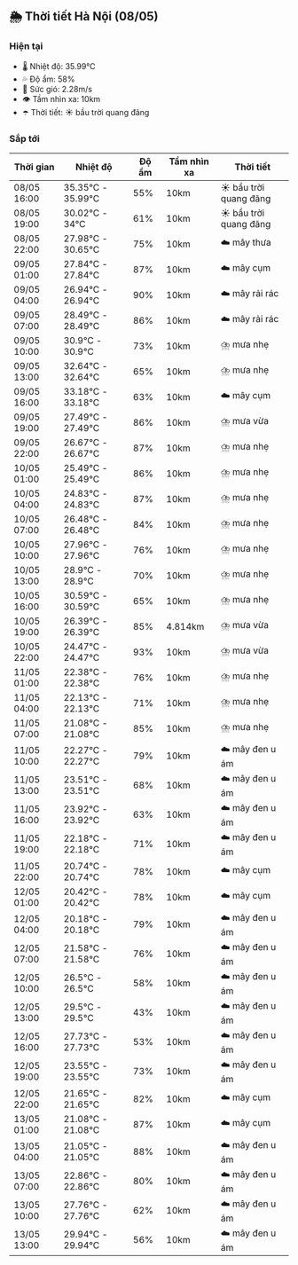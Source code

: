 ## 🌦️ Thời tiết Hà Nội (08/05)

### Hiện tại

- 🌡️ Nhiệt độ: 35.99℃
- 💦 Độ ẩm: 58%
- 💨 Sức gió: 2.28m/s
- 👁️ Tầm nhìn xa: 10km
- ☂️ Thời tiết: ☀️ bầu trời quang đãng

### Sắp tới

| Thời gian | Nhiệt độ | Độ ẩm | Tầm nhìn xa | Thời tiết |
| --- | --- | --- | --- | --- |
| 08/05 16:00 | 35.35℃ - 35.99℃ | 55% | 10km | ☀️ bầu trời quang đãng |
| 08/05 19:00 | 30.02℃ - 34℃ | 61% | 10km | ☀️ bầu trời quang đãng |
| 08/05 22:00 | 27.98℃ - 30.65℃ | 75% | 10km | ☁️ mây thưa |
| 09/05 01:00 | 27.84℃ - 27.84℃ | 87% | 10km | ☁️ mây cụm |
| 09/05 04:00 | 26.94℃ - 26.94℃ | 90% | 10km | ☁️ mây rải rác |
| 09/05 07:00 | 28.49℃ - 28.49℃ | 86% | 10km | ☁️ mây rải rác |
| 09/05 10:00 | 30.9℃ - 30.9℃ | 73% | 10km | ⛈️ mưa nhẹ |
| 09/05 13:00 | 32.64℃ - 32.64℃ | 65% | 10km | ⛈️ mưa nhẹ |
| 09/05 16:00 | 33.18℃ - 33.18℃ | 63% | 10km | ☁️ mây cụm |
| 09/05 19:00 | 27.49℃ - 27.49℃ | 86% | 10km | ⛈️ mưa vừa |
| 09/05 22:00 | 26.67℃ - 26.67℃ | 87% | 10km | ⛈️ mưa nhẹ |
| 10/05 01:00 | 25.49℃ - 25.49℃ | 86% | 10km | ⛈️ mưa nhẹ |
| 10/05 04:00 | 24.83℃ - 24.83℃ | 87% | 10km | ⛈️ mưa nhẹ |
| 10/05 07:00 | 26.48℃ - 26.48℃ | 84% | 10km | ⛈️ mưa nhẹ |
| 10/05 10:00 | 27.96℃ - 27.96℃ | 76% | 10km | ⛈️ mưa nhẹ |
| 10/05 13:00 | 28.9℃ - 28.9℃ | 70% | 10km | ⛈️ mưa nhẹ |
| 10/05 16:00 | 30.59℃ - 30.59℃ | 65% | 10km | ⛈️ mưa nhẹ |
| 10/05 19:00 | 26.39℃ - 26.39℃ | 85% | 4.814km | ⛈️ mưa vừa |
| 10/05 22:00 | 24.47℃ - 24.47℃ | 93% | 10km | ⛈️ mưa vừa |
| 11/05 01:00 | 22.38℃ - 22.38℃ | 76% | 10km | ⛈️ mưa nhẹ |
| 11/05 04:00 | 22.13℃ - 22.13℃ | 71% | 10km | ⛈️ mưa nhẹ |
| 11/05 07:00 | 21.08℃ - 21.08℃ | 85% | 10km | ⛈️ mưa nhẹ |
| 11/05 10:00 | 22.27℃ - 22.27℃ | 79% | 10km | ☁️ mây đen u ám |
| 11/05 13:00 | 23.51℃ - 23.51℃ | 68% | 10km | ☁️ mây đen u ám |
| 11/05 16:00 | 23.92℃ - 23.92℃ | 63% | 10km | ☁️ mây đen u ám |
| 11/05 19:00 | 22.18℃ - 22.18℃ | 71% | 10km | ☁️ mây đen u ám |
| 11/05 22:00 | 20.74℃ - 20.74℃ | 78% | 10km | ☁️ mây cụm |
| 12/05 01:00 | 20.42℃ - 20.42℃ | 78% | 10km | ☁️ mây cụm |
| 12/05 04:00 | 20.18℃ - 20.18℃ | 79% | 10km | ☁️ mây đen u ám |
| 12/05 07:00 | 21.58℃ - 21.58℃ | 76% | 10km | ☁️ mây đen u ám |
| 12/05 10:00 | 26.5℃ - 26.5℃ | 58% | 10km | ☁️ mây đen u ám |
| 12/05 13:00 | 29.5℃ - 29.5℃ | 43% | 10km | ☁️ mây đen u ám |
| 12/05 16:00 | 27.73℃ - 27.73℃ | 53% | 10km | ☁️ mây đen u ám |
| 12/05 19:00 | 23.55℃ - 23.55℃ | 73% | 10km | ☁️ mây đen u ám |
| 12/05 22:00 | 21.65℃ - 21.65℃ | 82% | 10km | ☁️ mây cụm |
| 13/05 01:00 | 21.08℃ - 21.08℃ | 87% | 10km | ☁️ mây cụm |
| 13/05 04:00 | 21.05℃ - 21.05℃ | 88% | 10km | ☁️ mây đen u ám |
| 13/05 07:00 | 22.86℃ - 22.86℃ | 80% | 10km | ☁️ mây đen u ám |
| 13/05 10:00 | 27.76℃ - 27.76℃ | 62% | 10km | ☁️ mây đen u ám |
| 13/05 13:00 | 29.94℃ - 29.94℃ | 56% | 10km | ☁️ mây đen u ám |
